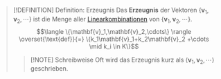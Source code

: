 > [!DEFINITION] Definition: Erzeugnis
> Das **Erzeugnis** der Vektoren $\{\mathbf{v}_1,\mathbf{v}_2,\cdots\}$ ist die Menge aller [Linearkombinationen](Linearkombination.md) von $\{\mathbf{v}_1,\mathbf{v}_2,\cdots\}$.
> $$\langle \{\mathbf{v}_1,\mathbf{v}_2,\cdots\} \rangle \overset{\text{def}}{=} \{k_1\mathbf{v}_1+k_2\mathbf{v}_2 +\cdots \mid k_i \in K\}$$
> > [!NOTE] Schreibweise
> > Oft wird das Erzeugnis kurz als $\langle\mathbf{v}_1,\mathbf{v}_2,\cdots\rangle$ geschrieben.